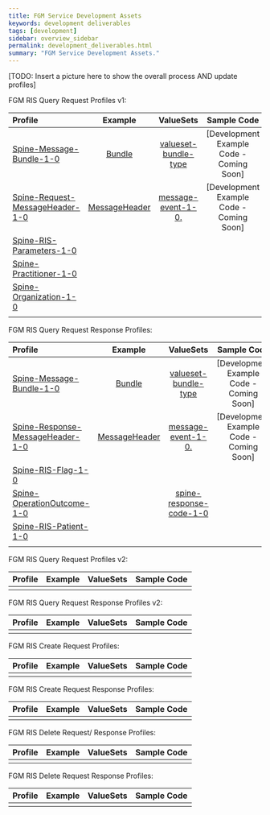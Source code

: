 ```yaml
---
title: FGM Service Development Assets
keywords: development deliverables
tags: [development]
sidebar: overview_sidebar
permalink: development_deliverables.html
summary: "FGM Service Development Assets."
---
```


<!-- ![stuff](images/overview/gpc blocks.png) -->

[TODO: Insert a picture here to show the overall process AND update profiles]

FGM RIS Query Request Profiles v1:

| Profile| Example | ValueSets | Sample Code |
| :--------- | :-----: |:-----: |:-----: |
| [Spine-Message-Bundle-1-0](http://data.developer.nhs.uk/fhir/fgm/Profile.FGMRISQueryRequest/spine-message-bundle-1-0.html) | [Bundle](http://data.developer.nhs.uk/fhir/fgm/examples/Profile.FGMRISQueryRequest/Example-qr-1a.xml) | [valueset-bundle-type](http://hl7.org/fhir/DSTU2/valueset-bundle-type.html) | [Development Example Code - Coming Soon] |
| [Spine-Request-MessageHeader-1-0](http://data.developer.nhs.uk/fhir/fgm/Profile.FGMRISQueryRequest/spine-request-messageheader-1-0.html) | [MessageHeader](http://data.developer.nhs.uk/fhir/fgm/Profile.FGMRISQueryRequest/Examples.html#Spine-Request-MessageHeader-1-0) | [message-event-1-0.](http://data.developer.nhs.uk/fhir/fgm/Vocabulary/message-event-1-0.html) | [Development Example Code - Coming Soon] |
| [Spine-RIS-Parameters-1-0](http://data.developer.nhs.uk/fhir/fgm/Profile.FGMRISQueryRequest/spine-ris-parameters-1-0.html) | | |
| [Spine-Practitioner-1-0](http://data.developer.nhs.uk/fhir/fgm/Profile.FGMRISQueryRequest/spine-practitioner-1-0.html) | | |
| [Spine-Organization-1-0](http://data.developer.nhs.uk/fhir/fgm/Profile.FGMRISQueryRequest/spine-organization-1-0.html) | | |
| | | |

FGM RIS Query Request Response Profiles:

| Profile| Example | ValueSets | Sample Code |
| :--------- | :-----: |:-----: |:-----: |
| [Spine-Message-Bundle-1-0](http://data.developer.nhs.uk/fhir/fgm/Profile.FGMRISQueryRequest/spine-message-bundle-1-0.html) | [Bundle](http://data.developer.nhs.uk/fhir/fgm/examples/Profile.FGMRISQueryRequest/Example-qr-1a.xml) | [valueset-bundle-type](http://hl7.org/fhir/DSTU2/valueset-bundle-type.html) | [Development Example Code - Coming Soon] |
| [Spine-Response-MessageHeader-1-0](http://data.developer.nhs.uk/fhir/fgm/Profile.FGMRISQueryResponse/spine-response-messageheader-1-0.html) | [MessageHeader](http://data.developer.nhs.uk/fhir/fgm/Profile.FGMRISQueryRequest/Examples.html#Spine-Request-MessageHeader-1-0) | [message-event-1-0.](http://data.developer.nhs.uk/fhir/fgm/Vocabulary/message-event-1-0.html) | [Development Example Code - Coming Soon] |
| [Spine-RIS-Flag-1-0](http://data.developer.nhs.uk/fhir/fgm/Profile.FGMRISQueryRequestResponse/spine-ris-flag-1-0.html) | | |
| [Spine-OperationOutcome-1-0](http://data.developer.nhs.uk/fhir/fgm/Profile.FGMRISQueryRequestResponse/spine-operationoutcome-1-0.html) | | [spine-response-code-1-0](http://data.developer.nhs.uk/fhir/fgm/Vocabulary/spine-response-code-1-0.html)|
| [Spine-RIS-Patient-1-0](http://data.developer.nhs.uk/fhir/fgm/Profile.FGMRISQueryRequestResponse/spine-ris-patient-1-0.html) | | |
| | | |

FGM RIS Query Request Profiles v2:

| Profile| Example | ValueSets | Sample Code |
| :--------- | :-----: |:-----: |:-----: |
||||

FGM RIS Query Request Response Profiles v2:

| Profile| Example | ValueSets | Sample Code |
| :--------- | :-----: |:-----: |:-----: |
||||

FGM RIS Create Request Profiles:

| Profile| Example | ValueSets | Sample Code |
| :--------- | :-----: |:-----: |:-----: |
||||

FGM RIS Create Request Response Profiles:

| Profile| Example | ValueSets | Sample Code |
| :--------- | :-----: |:-----: |:-----: |
||||


FGM RIS Delete Request/ Response Profiles:

| Profile| Example | ValueSets | Sample Code |
| :--------- | :-----: |:-----: |:-----: |
||||

FGM RIS Delete Request Response Profiles:

| Profile| Example | ValueSets | Sample Code |
| :--------- | :-----: |:-----: |:-----: |
||||